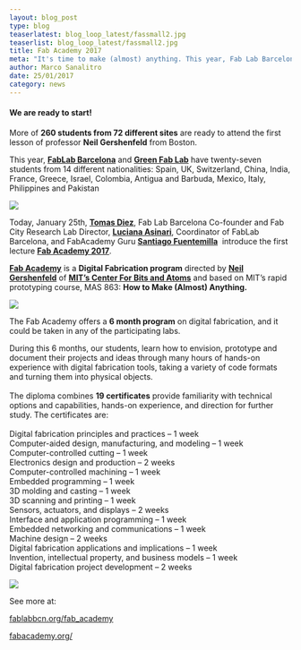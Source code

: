 ```yaml
---
layout: blog_post
type: blog
teaserlatest: blog_loop_latest/fassmall2.jpg
teaserlist: blog_loop_latest/fassmall2.jpg
title: Fab Academy 2017
meta: "It's time to make (almost) anything. This year, Fab Lab Barcelona and Green Fab Lab have twenty-seven students from 14 different nationalities."
author: Marco Sanalitro
date: 25/01/2017
category: news
---
```



#### We are ready to start!

More of **260 students from 72 different sites** are ready to attend the first lesson of professor **Neil Gershenfeld** from Boston.

This year, **[FabLab Barcelona](http://fablabbcn.org)** and **[Green Fab Lab](http://greenfablab.org/)** have twenty-seven students from 14 different nationalities: Spain, UK, Switzerland, China, India, France, Greece, Israel, Colombia, Antigua and Barbuda, Mexico, Italy, Philippines and Pakistan

![](http://www.fablabbcn.org/img/blog/blog_loop_latest/mod1.jpg)

Today, January 25th, **[Tomas Diez](https://iaac.net/people/tomas-diez/)**, Fab Lab Barcelona Co-founder and Fab City Research Lab Director, **[Luciana Asinari](https://iaac.net/iaac/people/luciana-asinari/)**, Coordinator of FabLab Barcelona, and FabAcademy Guru **[Santiago Fuentemilla](https://iaac.net/iaac/people/santi-fuentemilla/)**&nbsp; introduce the first lecture **[Fab Academy 2017](http://fabacademy.org/)**.

**[Fab Academy](http://fabacademy.org/)** is a **Digital Fabrication program** directed by **[Neil Gershenfeld](http://ng.cba.mit.edu/)** of **[MIT’s Center For Bits and Atoms](http://cba.mit.edu/)** and based on MIT’s rapid prototyping course, MAS 863: **How to Make (Almost) Anything.**

![](http://www.fablabbcn.org/img/blog/blog_loop_latest/mod2.jpg)

The Fab Academy offers a **6 month program** on digital fabrication, and it could be taken in any of the participating labs.

During this 6 months, our students, learn how to envision, prototype and document their projects and ideas through many hours of hands-on experience with digital fabrication tools, taking a variety of code formats and turning them into physical objects.
<br>
<br>The diploma combines **19 certificates** provide familiarity with technical options and capabilities, hands-on experience, and direction for further study. The certificates are:
<br>
<br>Digital fabrication principles and practices – 1 week
<br>Computer-aided design, manufacturing, and modeling – 1 week
<br>Computer-controlled cutting – 1 week
<br>Electronics design and production – 2 weeks
<br>Computer-controlled machining – 1 week
<br>Embedded programming – 1 week
<br>3D molding and casting – 1 week
<br>3D scanning and printing – 1 week
<br>Sensors, actuators, and displays – 2 weeks
<br>Interface and application programming – 1 week
<br>Embedded networking and communications – 1 week
<br>Machine design – 2 weeks
<br>Digital fabrication applications and implications – 1 week
<br>Invention, intellectual property, and business models – 1 week
<br>Digital fabrication project development – 2 weeks

![](http://www.fablabbcn.org/img/blog/blog_loop_latest/fass3.jpg)

See more at:

[fablabbcn.org/fab_academy](http://fablabbcn.org/fab_academy)

[fabacademy.org/](http://fabacademy.org/)